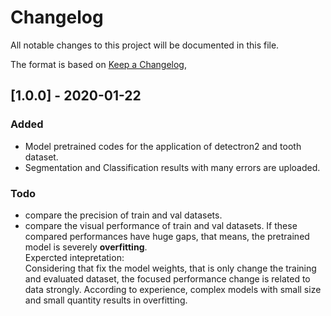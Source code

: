 # Changelog
All notable changes to this project will be documented in this file.

The format is based on [Keep a Changelog](https://keepachangelog.com/en/1.0.0/),


## [1.0.0] - 2020-01-22
### Added
- Model pretrained codes for the application of detectron2 and tooth dataset.
- Segmentation and Classification results with many errors are uploaded.

### Todo
- compare the precision of train and val datasets.
- compare the visual performance of train and val datasets.
If these compared performances have huge gaps, that means, the pretrained model is severely **overfitting**.  
Expercted intepretation:  
Considering that fix the model weights, that is only change the training and evaluated dataset, the focused performance change is related to data strongly. According to experience, complex models with small size and small quantity results in overfitting.



